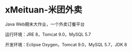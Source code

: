 # xMeituan-米团外卖
Java Web期末大作业，一个外卖订餐平台

运行环境：JRE 8，Tomcat 9.0，MySQL 5.7

开发环境：Eclipse Oxygen，Tomcat 9.0，MySQL 5.7，JDK 8
